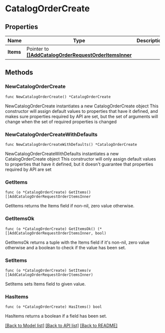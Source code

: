 # CatalogOrderCreate

## Properties

Name | Type | Description | Notes
------------ | ------------- | ------------- | -------------
**Items** | Pointer to [**[]AddCatalogOrderRequestOrderItemsInner**](AddCatalogOrderRequestOrderItemsInner.md) |  | [optional] 

## Methods

### NewCatalogOrderCreate

`func NewCatalogOrderCreate() *CatalogOrderCreate`

NewCatalogOrderCreate instantiates a new CatalogOrderCreate object
This constructor will assign default values to properties that have it defined,
and makes sure properties required by API are set, but the set of arguments
will change when the set of required properties is changed

### NewCatalogOrderCreateWithDefaults

`func NewCatalogOrderCreateWithDefaults() *CatalogOrderCreate`

NewCatalogOrderCreateWithDefaults instantiates a new CatalogOrderCreate object
This constructor will only assign default values to properties that have it defined,
but it doesn't guarantee that properties required by API are set

### GetItems

`func (o *CatalogOrderCreate) GetItems() []AddCatalogOrderRequestOrderItemsInner`

GetItems returns the Items field if non-nil, zero value otherwise.

### GetItemsOk

`func (o *CatalogOrderCreate) GetItemsOk() (*[]AddCatalogOrderRequestOrderItemsInner, bool)`

GetItemsOk returns a tuple with the Items field if it's non-nil, zero value otherwise
and a boolean to check if the value has been set.

### SetItems

`func (o *CatalogOrderCreate) SetItems(v []AddCatalogOrderRequestOrderItemsInner)`

SetItems sets Items field to given value.

### HasItems

`func (o *CatalogOrderCreate) HasItems() bool`

HasItems returns a boolean if a field has been set.


[[Back to Model list]](../README.md#documentation-for-models) [[Back to API list]](../README.md#documentation-for-api-endpoints) [[Back to README]](../README.md)


